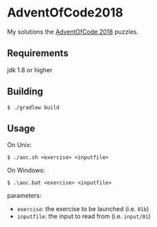 # AdventOfCode2018

My solutions the [AdventOfCode 2018](https://adventofcode.com/2018) puzzles.

## Requirements
jdk 1.8 or higher

## Building
```
$ ./gradlew build
```

## Usage
On Unix:
```
$ ./aoc.sh <exercise> <inputfile>
```
On Windows:
```
$ .\aoc.bat <exercise> <inputfile>
```

parameters:
- `exercise`: the exercise to be launched (i.e. `01b`)
- `inputfile`: the input to read from (i.e. `input/01`)
